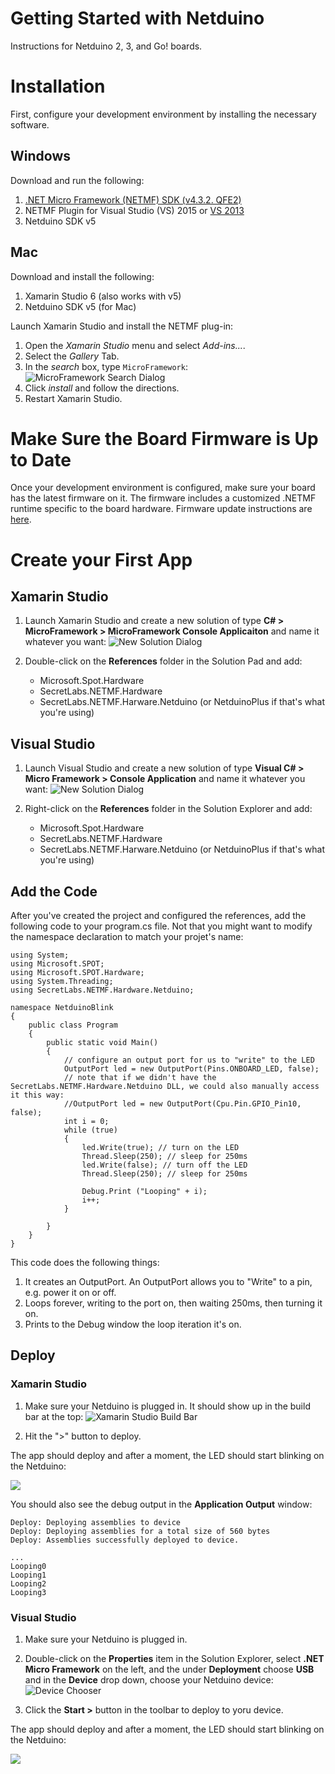 # Getting Started with Netduino
Instructions for Netduino 2, 3, and Go! boards.

# Installation
First, configure your development environment by installing the necessary software.

## Windows
Download and run the following:

1. [.NET Micro Framework (NETMF) SDK (v4.3.2. QFE2)](http://static.netduino.com/downloads/netmfsdk/v4.3.2-QFE2/MicroFrameworkSDK.MSI)
2. NETMF Plugin for Visual Studio (VS) 2015 or [VS 2013](http://static.netduino.com/downloads/netmfsdk/v4.3.2-QFE2/netmfvs2013.vsix)
3. Netduino SDK v5

## Mac
Download and install the following:

 1. Xamarin Studio 6 (also works with v5)
 2. Netduino SDK v5 (for Mac)

Launch Xamarin Studio and install the NETMF plug-in:

1. Open the *Xamarin Studio* menu and select *Add-ins...*.
2. Select the *Gallery* Tab.
3. In the *search* box, type `MicroFramework`:
![MicroFramework Search Dialog](MicroFramework_Addin.png)
4. Click *install* and follow the directions.
5. Restart Xamarin Studio.

# Make Sure the Board Firmware is Up to Date
Once your development environment is configured, make sure your board has the latest firmware on it. The firmware includes a customized .NETMF runtime specific to the board hardware. Firmware update instructions are [here](../About/Updating_Firmware).

# Create your First App

## Xamarin Studio

 1. Launch Xamarin Studio and create a new solution of type **C# > MicroFramework > MicroFramework Console Applicaiton** and name it whatever you want:
![New Solution Dialog](01-NewSolution_XS.png)

 2. Double-click on the **References** folder in the Solution Pad and add:
 	* Microsoft.Spot.Hardware
 	* SecretLabs.NETMF.Hardware
 	* SecretLabs.NETMF.Harware.Netduino (or NetduinoPlus if that's what you're using)
 	
## Visual Studio

 1. Launch Visual Studio and create a new solution of type **Visual C# > Micro Framework > Console Application** and name it whatever you want:
 ![New Solution Dialog](02-New_Solution_VS.png)
 
2. Right-click on the **References** folder in the Solution Explorer and add:
 	* Microsoft.Spot.Hardware
 	* SecretLabs.NETMF.Hardware
 	* SecretLabs.NETMF.Harware.Netduino (or NetduinoPlus if that's what you're using)


## Add the Code

After you've created the project and configured the references, add the following code to your program.cs file. Not that you might want to modify the namespace declaration to match your projet's name:

```
using System;
using Microsoft.SPOT;
using Microsoft.SPOT.Hardware;
using System.Threading;
using SecretLabs.NETMF.Hardware.Netduino;

namespace NetduinoBlink
{
	public class Program
	{
		public static void Main()
		{
			// configure an output port for us to "write" to the LED
			OutputPort led = new OutputPort(Pins.ONBOARD_LED, false); 
			// note that if we didn't have the SecretLabs.NETMF.Hardware.Netduino DLL, we could also manually access it this way:
			//OutputPort led = new OutputPort(Cpu.Pin.GPIO_Pin10, false); 
			int i = 0;
			while (true) 
			{ 
				led.Write(true); // turn on the LED 
				Thread.Sleep(250); // sleep for 250ms 
				led.Write(false); // turn off the LED 
				Thread.Sleep(250); // sleep for 250ms 

				Debug.Print ("Looping" + i);
				i++;
			} 

		}
	}
}
```

This code does the following things:

 1. It creates an OutputPort. An OutputPort allows you to "Write" to a pin, e.g. power it on or off.
 2. Loops forever, writing to the port on, then waiting 250ms, then turning it on.
 3. Prints to the Debug window the loop iteration it's on.

## Deploy

### Xamarin Studio

 1. Make sure your Netduino is plugged in. It should show up in the build bar at the top:
![Xamarin Studio Build Bar](03-Build_Bar.png)

 2. Hit the ">" button to deploy.
 
The app should deploy and after a moment, the LED should start blinking on the Netduino:

![](05-blinking_Netduino.gif)

You should also see the debug output in the **Application Output** window:

```
Deploy: Deploying assemblies to device
Deploy: Deploying assemblies for a total size of 560 bytes
Deploy: Assemblies successfully deployed to device.

...
Looping0
Looping1
Looping2
Looping3
```
 
### Visual Studio

 1. Make sure your Netduino is plugged in.
  	
 2. Double-click on the **Properties** item in the Solution Explorer, select **.NET Micro Framework** on the left, and the under **Deployment** choose **USB** and in the **Device** drop down, choose your Netduino device:
 ![Device Chooser](04-VS_Device_Choose.png)

 3. Click the **Start >** button in the toolbar to deploy to yoru device.
 
The app should deploy and after a moment, the LED should start blinking on the Netduino:

![](05-blinking_Netduino.gif)